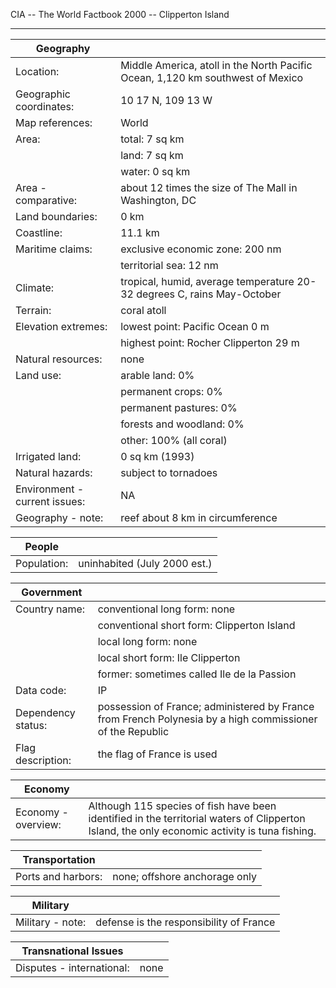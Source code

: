CIA -- The World Factbook 2000 -- Clipperton Island

  ----------------------------------- ---------------------------------------

| Geography |   |
| --- | --- |
| Location: | Middle America, atoll in the North Pacific Ocean, 1,120 km southwest of Mexico |
| Geographic coordinates: | 10 17 N, 109 13 W |
| Map references: | World |
| Area: | total: 7 sq km |
|  | land: 7 sq km |
|  | water: 0 sq km |
| Area - comparative: | about 12 times the size of The Mall in Washington, DC |
| Land boundaries: | 0 km |
| Coastline: | 11.1 km |
| Maritime claims: | exclusive economic zone: 200 nm |
|  | territorial sea: 12 nm |
| Climate: | tropical, humid, average temperature 20-32 degrees C, rains May-October |
| Terrain: | coral atoll |
| Elevation extremes: | lowest point: Pacific Ocean 0 m |
|  | highest point: Rocher Clipperton 29 m |
| Natural resources: | none |
| Land use: | arable land: 0% |
|  | permanent crops: 0% |
|  | permanent pastures: 0% |
|  | forests and woodland: 0% |
|  | other: 100% (all coral) |
| Irrigated land: | 0 sq km (1993) |
| Natural hazards: | subject to tornadoes |
| Environment - current issues: | NA |
| Geography - note: | reef about 8 km in circumference |

| People |   |
| --- | --- |
| Population: | uninhabited (July 2000 est.) |

| Government |   |
| --- | --- |
| Country name: | conventional long form: none |
|  | conventional short form: Clipperton Island |
|  | local long form: none |
|  | local short form: Ile Clipperton |
|  | former: sometimes called Ile de la Passion |
| Data code: | IP |
| Dependency status: | possession of France; administered by France from French Polynesia by a high commissioner of the Republic |
| Flag description: | the flag of France is used |

| Economy |   |
| --- | --- |
| Economy - overview: | Although 115 species of fish have been identified in the territorial waters of Clipperton Island, the only economic activity is tuna fishing. |

| Transportation |   |
| --- | --- |
| Ports and harbors: | none; offshore anchorage only |

| Military |   |
| --- | --- |
| Military - note: | defense is the responsibility of France |

| Transnational Issues |   |
| --- | --- |
| Disputes - international: | none |
